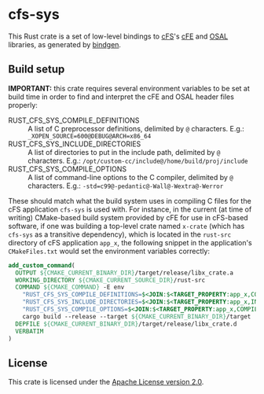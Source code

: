 # cfs-sys

This Rust crate is a set of low-level bindings to
[cFS](https://cfs.gsfc.nasa.gov/)'s
[cFE](https://github.com/nasa/cFE)
and [OSAL](https://github.com/nasa/osal) libraries, as generated by
[bindgen](https://github.com/rust-lang/rust-bindgen).

## Build setup

**IMPORTANT:** this crate requires several environment variables to be set
at build time in order to find and interpret the cFE and OSAL header files
properly:

<dl>
<dt>RUST_CFS_SYS_COMPILE_DEFINITIONS</dt>
<dd>A list of C preprocessor definitions, delimited by <code>@</code> characters.
E.g.: <code>_XOPEN_SOURCE=600@DEBUG@ARCH=x86_64</code></dd>

<dt>RUST_CFS_SYS_INCLUDE_DIRECTORIES</dt>
<dd>A list of directories to put in the include path, delimited by <code>@</code>
characters.
E.g.: <code>/opt/custom-cc/include@/home/build/proj/include</code></dd>

<dt>RUST_CFS_SYS_COMPILE_OPTIONS</dt>
<dd>A list of command-line options to the C compiler, delimited by <code>@</code> characters.
E.g.: <code>-std=c99@-pedantic@-Wall@-Wextra@-Werror</code></dd>
</dl>

These should match what the build system uses in compiling C files for the
cFS application `cfs-sys` is used with. For instance,
in the current (at time of writing) CMake-based build system provided by cFE
for use in cFS-based software, if one was building a top-level crate named
`x-crate` (which has `cfs-sys` as a transitive dependency),
which is located in the `rust-src` directory of cFS application
`app_x`, the following snippet in the application's `CMakeFiles.txt`
would set the environment variables correctly:

```cmake
add_custom_command(
  OUTPUT ${CMAKE_CURRENT_BINARY_DIR}/target/release/libx_crate.a
  WORKING_DIRECTORY ${CMAKE_CURRENT_SOURCE_DIR}/rust-src
  COMMAND ${CMAKE_COMMAND} -E env
    "RUST_CFS_SYS_COMPILE_DEFINITIONS=$<JOIN:$<TARGET_PROPERTY:app_x,COMPILE_DEFINITIONS>,@>"
    "RUST_CFS_SYS_INCLUDE_DIRECTORIES=$<JOIN:$<TARGET_PROPERTY:app_x,INCLUDE_DIRECTORIES>,@>"
    "RUST_CFS_SYS_COMPILE_OPTIONS=$<JOIN:$<TARGET_PROPERTY:app_x,COMPILE_OPTIONS>,@>"
    cargo build --release --target ${CMAKE_CURRENT_BINARY_DIR}/target
  DEPFILE ${CMAKE_CURRENT_BINARY_DIR}/target/release/libx_crate.d
  VERBATIM
)
```

## License

This crate is licensed under the [Apache License version 2.0](LICENSE).
